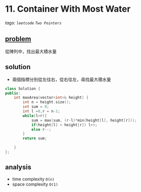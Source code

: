 # 11. Container With Most Water



###### tags: `leetcode` `Two Pointers` 

## [problem](https://leetcode.com/problems/container-with-most-water/)
從陣列中，找出最大積水量

## solution
- 兩個指標分別從左往右，從右往左，尋找最大積水量

```c++
class Solution {
public:
    int maxArea(vector<int>& height) {
        int n = height.size();
        int sum = 0;
        int l =0,r = n-1;
        while(l<r){
            sum = max(sum, (r-l)*min(height[l], height[r]));
            if(height[l] < height[r]) l++;
            else r--;
        }
        return sum;
        
    }
};
```
## analysis
- time complexity `O(n)`
- space complexity `O(1)`
